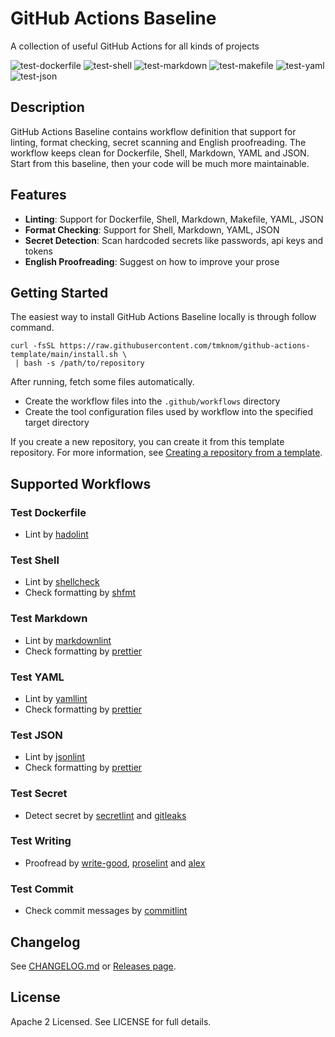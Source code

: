 # GitHub Actions Baseline

A collection of useful GitHub Actions for all kinds of projects

![test-dockerfile](https://github.com/tmknom/github-actions-baseline/actions/workflows/test-dockerfile.yml/badge.svg)
![test-shell](https://github.com/tmknom/github-actions-baseline/actions/workflows/test-shell.yml/badge.svg)
![test-markdown](https://github.com/tmknom/github-actions-baseline/actions/workflows/test-markdown.yml/badge.svg)
![test-makefile](https://github.com/tmknom/github-actions-baseline/actions/workflows/test-makefile.yml/badge.svg)
![test-yaml](https://github.com/tmknom/github-actions-baseline/actions/workflows/test-yaml.yml/badge.svg)
![test-json](https://github.com/tmknom/github-actions-baseline/actions/workflows/test-json.yml/badge.svg)

## Description

GitHub Actions Baseline contains workflow definition that support for linting, format checking, secret scanning and English proofreading.
The workflow keeps clean for Dockerfile, Shell, Markdown, YAML and JSON.
Start from this baseline, then your code will be much more maintainable.

## Features

- **Linting**: Support for Dockerfile, Shell, Markdown, Makefile, YAML, JSON
- **Format Checking**: Support for Shell, Markdown, YAML, JSON
- **Secret Detection**: Scan hardcoded secrets like passwords, api keys and tokens
- **English Proofreading**: Suggest on how to improve your prose

## Getting Started

The easiest way to install GitHub Actions Baseline locally is through follow command.

```shell
curl -fsSL https://raw.githubusercontent.com/tmknom/github-actions-template/main/install.sh \
 | bash -s /path/to/repository
```

After running, fetch some files automatically.

- Create the workflow files into the `.github/workflows` directory
- Create the tool configuration files used by workflow into the specified target directory

If you create a new repository, you can create it from this template repository.
For more information, see [Creating
a repository from a template](https://docs.github.com/en/github/creating-cloning-and-archiving-repositories/creating-a-repository-on-github/creating-a-repository-from-a-template).

## Supported Workflows

### Test Dockerfile

- Lint by [hadolint](https://github.com/hadolint/hadolint)

### Test Shell

- Lint by [shellcheck](https://github.com/koalaman/shellcheck)
- Check formatting by [shfmt](https://github.com/mvdan/sh)

### Test Markdown

- Lint by [markdownlint](https://github.com/DavidAnson/markdownlint)
- Check formatting by [prettier](https://github.com/prettier/prettier)

### Test YAML

- Lint by [yamllint](https://github.com/adrienverge/yamllint)
- Check formatting by [prettier](https://github.com/prettier/prettier)

### Test JSON

- Lint by [jsonlint](https://github.com/zaach/jsonlint)
- Check formatting by [prettier](https://github.com/prettier/prettier)

### Test Secret

- Detect secret by [secretlint](https://github.com/secretlint/secretlint) and [gitleaks](https://github.com/zricethezav/gitleaks)

### Test Writing

- Proofread by [write-good](https://github.com/btford/write-good), [proselint](https://github.com/amperser/proselint) and [alex](https://github.com/get-alex/alex)

### Test Commit

- Check commit messages by [commitlint](https://github.com/conventional-changelog/commitlint)

## Changelog

See [CHANGELOG.md](/CHANGELOG.md) or [Releases page](https://github.com/tmknom/github-actions-baseline/releases).

## License

Apache 2 Licensed. See LICENSE for full details.
